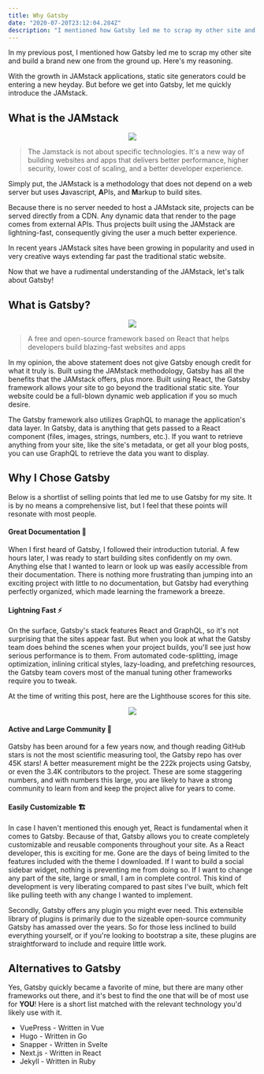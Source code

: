 ```yaml
---
title: Why Gatsby
date: "2020-07-20T23:12:04.284Z"
description: "I mentioned how Gatsby led me to scrap my other site and build a brand new one from the ground up. Here's my reasoning."
---
```


In my previous post, I mentioned how Gatsby led me to scrap my other site and build a brand new one from the ground up. Here's my reasoning.

With the growth in JAMstack applications, static site generators could be entering a new heyday. But before we get into Gatsby, let me quickly introduce the JAMstack.

## What is the JAMstack
<p align="center">
  <img src="https://res.cloudinary.com/dtghgjg3i/image/upload/v1595279600/gatsby-personal-site/blog-posts/jamstack_knaqbl.jpg" />
</p>

> The Jamstack is not about specific technologies. It's a new way of building websites and apps that delivers better performance, higher security, lower cost of scaling, and a better developer experience.

Simply put, the JAMstack is a methodology that does not depend on a web server but uses **J**avascript, **A**PIs, and **M**arkup to build sites.

Because there is no server needed to host a JAMstack site, projects can be served directly from a CDN. Any dynamic data that render to the page comes from external APIs. Thus projects built using the JAMstack are lightning-fast, consequently giving the user a much better experience.

In recent years JAMstack sites have been growing in popularity and used in very creative ways extending far past the traditional static website.

Now that we have a rudimental understanding of the JAMstack, let's talk about Gatsby!

## What is Gatsby?
<p align="center">
  <img src="https://res.cloudinary.com/dtghgjg3i/image/upload/v1595280013/gatsby-personal-site/blog-posts/gatsby_wyfiaj.png" />
</p>

> A free and open-source framework based on React that helps developers build blazing-fast websites and apps

In my opinion, the above statement does not give Gatsby enough credit for what it truly is. Built using the JAMstack methodology, Gatsby has all the benefits that the JAMstack offers, plus more. Built using React, the Gatsby framework allows your site to go beyond the traditional static site. Your website could be a full-blown dynamic web application if you so much desire.

The Gatsby framework also utilizes GraphQL to manage the application's data layer. In Gatsby, data is anything that gets passed to a React component (files, images, strings, numbers, etc.). If you want to retrieve anything from your site, like the site's metadata, or get all your blog posts, you can use GraphQL to retrieve the data you want to display.

## Why I Chose Gatsby
Below is a shortlist of selling points that led me to use Gatsby for my site. It is by no means a comprehensive list, but I feel that these points will resonate with most people.

#### Great Documentation 📝

When I first heard of Gatsby, I followed their introduction tutorial. A few hours later, I was ready to start building sites confidently on my own. Anything else that I wanted to learn or look up was easily accessible from their documentation. There is nothing more frustrating than jumping into an exciting project with little to no documentation, but Gatsby had everything perfectly organized, which made learning the framework a breeze.

#### Lightning Fast ⚡

On the surface, Gatsby's stack features React and GraphQL, so it's not surprising that the sites appear fast. But when you look at what the Gatsby team does behind the scenes when your project builds, you'll see just how serious performance is to them. From automated code-splitting, image optimization, inlining critical styles, lazy-loading, and prefetching resources, the Gatsby team covers most of the manual tuning other frameworks require you to tweak.

At the time of writing this post, here are the Lighthouse scores for this site.
<p align="center">
  <img src="https://res.cloudinary.com/dtghgjg3i/image/upload/v1595289283/gatsby-personal-site/blog-posts/lighthouse-100_jxc1tk.png" />
</p>


#### Active and Large Community 👥

Gatsby has been around for a few years now, and though reading GitHub stars is not the most scientific measuring tool, the Gatsby repo has over 45K stars! A better measurement might be the 222k projects using Gatsby, or even the 3.4K contributors to the project. These are some staggering numbers, and with numbers this large, you are likely to have a strong community to learn from and keep the project alive for years to come.

#### Easily Customizable 🏗️

In case I haven't mentioned this enough yet, React is fundamental when it comes to Gatsby. Because of that, Gatsby allows you to create completely customizable and reusable components throughout your site. As a React developer, this is exciting for me. Gone are the days of being limited to the features included with the theme I downloaded. If I want to build a social sidebar widget, nothing is preventing me from doing so. If I want to change any part of the site, large or small, I am in complete control. This kind of development is very liberating compared to past sites I've built, which felt like pulling teeth with any change I wanted to implement.

Secondly, Gatsby offers any plugin you might ever need. This extensible library of plugins is primarily due to the sizeable open-source community Gatsby has amassed over the years. So for those less inclined to build everything yourself, or if you're looking to bootstrap a site, these plugins are straightforward to include and require little work.

## Alternatives to Gatsby
Yes, Gatsby quickly became a favorite of mine, but there are many other frameworks out there, and it's best to find the one that will be of most use for **YOU**! Here is a short list matched with the relevant technology you'd likely use with it.
- VuePress - Written in Vue
- Hugo - Written in Go
- Snapper - Written in Svelte
- Next.js - Written in React
- Jekyll - Written in Ruby
